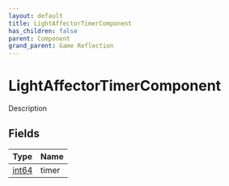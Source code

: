 ```yaml
---
layout: default
title: LightAffectorTimerComponent
has_children: false
parent: Component
grand_parent: Game Reflection
---
```

# LightAffectorTimerComponent
Description 

## Fields

| Type | Name |
|:----------|:--------------|
| [int64](/riftbreaker-wiki/docs/game-reflection/components/int64/) | timer |

